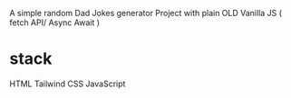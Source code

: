 A simple random Dad Jokes generator Project with plain OLD Vanilla JS ( fetch API/ Async Await )
# stack 
HTML
Tailwind CSS
JavaScript
